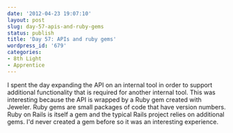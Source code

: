 ```yaml
---
date: '2012-04-23 19:07:10'
layout: post
slug: day-57-apis-and-ruby-gems
status: publish
title: 'Day 57: APIs and ruby gems'
wordpress_id: '679'
categories:
- 8th Light
- Apprentice
---
```


I spent the day expanding the API on an internal tool in order to support additional functionality that is required for another internal tool. This was interesting because the API is wrapped by a Ruby gem created with Jeweler. Ruby gems are small packages of code that have version numbers. Ruby on Rails is itself a gem and the typical Rails project relies on additional gems. I'd never created a gem before so it was an interesting experience.
